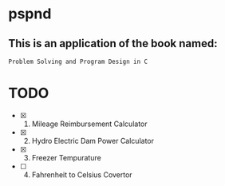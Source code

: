 # pspnd

## This is an application of the book named:
    Problem Solving and Program Design in C

        
# TODO
- [x] 1) Mileage Reimbursement Calculator
- [x] 2) Hydro Electric Dam Power Calculator
- [x] 3) Freezer Tempurature 
- [ ] 4) Fahrenheit to Celsius Covertor
